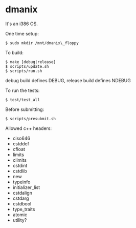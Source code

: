 dmanix
=====
It's an i386 OS.

One time setup:

    $ sudo mkdir /mnt/dmanix\_floppy

To build:

    $ make [debug|release]
    $ scripts/update.sh
    $ scripts/run.sh

debug build defines DEBUG, release build defines NDEBUG

To run the tests:

    $ test/test_all

Before submitting:

    $ scripts/presubmit.sh

Allowed c++ headers:
* ciso646
* cstddef
* cfloat
* limits
* climits
* cstdint
* cstdlib
* new
* typeinfo
* initializer_list
* cstdalign
* cstdarg
* cstdbool
* type_traits
* atomic
* utility?
